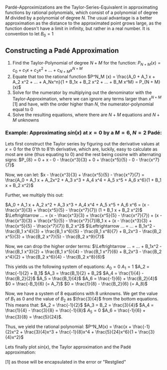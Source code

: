 Pardé-Approximizations are the Taylor-Series-Equivalent in approximating functions by rational polynomials, which consist of a polynomial of degree $M$ divided by a polynomial of degree $N$. The usual advantage is a better approximation as the distance to the approximated point grows large, as the function doesn't have a limit in infinity, but rather in a real number.
It is convention to let $B_0 = 1$ 
## Constructing a Padé Approximation
1. Find the Taylor-Polynomial of degree $N + M$ for the function: $P_{N + M}(x) = c_0 + c_1x + c_2 x^2 + ... + c_{N + M}x^{N + M}$  
2. Equate that too the rational function $P^N_M (x) = \frac{A_0 + A_1 x + A_2 x^2 + ... + A_Nx^n}{1 + B_1x + B_2 x^2 + ... + B_M x^M} = P_{N + M}(x)$
3. Solve for the numerator by multiplying out the denominator with the Taylor-Approximation, where we can ignore any terms larger than $x^{N + M}$ [1] and have, with the order higher than $N$, the numerator-polynomial equal to 0
4. Solve the resulting equations, where there are $N + M$ equations and $N + M$ unknowns

### Example: Approximating $sin(x)$ at $x = 0$ by a $M = 6$, $N = 2$ Padé:

Lets first construct the Taylor series by figuring out the derivative values at $x = 0$ for the 0'th to 8'th derivative, which are, luckily, easy to calculate as most are sine (thus equating to 0) and the rest being cosine with alternating signs:
$P_{8} = 0 + x - 0 - \frac{x^3}{3} + 0 + \frac{x^5}{5} - 0 - \frac{x^7}{7}$

Now, we can let:
$x - \frac{x^3}{3} + \frac{x^5}{5} - \frac{x^7}{7} = \frac{A_0 + A_1 x + A_2x^2 + A_3 x^3 + A_4 x^4 + A_5 x^5 + A_6 x^6}{1 + B_1 x + B_2 x^2}$ 

Further, we multiply this out:

$A_0 + A_1 x + A_2 x^2 + A_3 x^3 + A_4 x^4 + A_5 x^5 + A_6 x^6 = (x - \frac{x^3}{3} + \frac{x^5}{5} - \frac{x^7}{7}) (1 + B_1 x + B_2 x^2)$ 
$\Leftrightarrow ... = (x - \frac{x^3}{3} + \frac{x^5}{5} - \frac{x^7}{7}) + (x - \frac{x^3}{3} + \frac{x^5}{5} - \frac{x^7}{7})B_1 x + (x - \frac{x^3}{3} + \frac{x^5}{5} - \frac{x^7}{7}) B_2 x^2$
$\Leftrightarrow ... = ... + B_1x^2 - \frac{B_1 x^4}{3} + \frac{B_1 x^6}{5} - \frac{B_1 x^8}{7} + B_2x^3 - \frac{B_2 x^5}{3} + \frac{B_2 x^7}{5} - \frac{B_2 x^9}{7}$ 

Now, we can drop the higher order terms:
$\Leftrightarrow ... = ... + B_1x^2 - \frac{B_1 x^3}{2} + \frac{B_1 x^5}{4} - \frac{B_1 x^7}{6} + B_2x^3 - \frac{B_2 x^4}{2} + \frac{B_2 x^6}{4} - \frac{B_2 x^8}{6}$ 

This yields us the following system of equations:
$A_0 = 0$
$A_1 = 1$
$A_2 = \frac{-1}{2} + B_1$
$A_3 = \frac{B_1}{2} + B_2$
$A_4 = \frac{1}{4} - \frac{B_2}{2}$
$A_5 = \frac{B_1}{4}$
$A_6 = \frac{-1}{6} + \frac{B_2}{4}$
$0 = \frac{-B_1}{6} (= A_7)$
$0 = \frac{1}{8} - \frac{B_2}{6} (= A_8)$ 

Now, we have a system of 8 equations with 8 unknowns. 
We get the value of $B_1$ as $0$ and the value of $B_2$ as $\frac{3}{4}$ from the bottom equations.
This means that:
$A_2 = \frac{-1}{2}$
$A_3 = B_2 = \frac{3}{4}$
$A_4 = \frac{1}{4} - \frac{3}{8} = \frac{-1}{8}$
$A_5 = 0$
$A_6 = \frac{-1}{6} + \frac{3}{8} = \frac{5}{24}$.

Thus, we yield the rational polynomial:
$P^N_M(x) = \frac{x + \frac{-1}{2}x^2 + \frac{3}{4}x^3 + \frac{-1}{8}x^4 + \frac{5}{24}x^6}{1 + \frac{3}{4}x^2}$ 

Lets finally plot $sin(x)$, the Taylor approximation and the Padé approximation:



[1] as those will be encapsulated in the error or "Restglied"